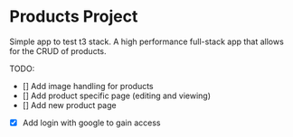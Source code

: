 # Products Project
Simple app to test t3 stack. 
A high performance full-stack app that allows for the CRUD of products.

TODO:
- [] Add image handling for products
- [] Add product specific page (editing and viewing)
- [] Add new product page
- [x] Add login with google to gain access
